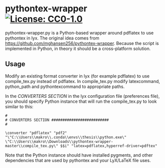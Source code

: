 pythontex-wrapper [![License: CC0-1.0](https://licensebuttons.net/l/zero/1.0/80x15.png)](http://creativecommons.org/publicdomain/zero/1.0/)
=================

pythontex-wrapper.py is a Python-based wrapper around pdflatex to use pythontex in lyx. The original idea comes from https://github.com/mghansen256/pythontex-wrapper. Because the script is implemented in Python, in theory it should be a cross-platform solution.

## Usage

Modify an existing format converter in lyx (for example pdflatex) to use compile_tex.py instead of pdflatex.
In compile_tex.py modify latexcommand, python_path and pythontexcommand to appropriate paths.


In the *CONVERTERS SECTION* in the lyx configuration file (preferences file), you should specify Python instance that will run the compile_tex.py to look similar to this:

    #
    # CONVERTERS SECTION ##########################
    #

    \converter "pdflatex" "pdf2" "\"C:\\Users\\makro\\.conda\\envs\\thesis\\python.exe\" \"C:\\Users\\makro\\Downloads\\pythontex-wrapper-master\\compile_tex.py\" $$i" "latex=pdflatex,hyperref-driver=pdftex"

Note that the Python instance should have installed pygments, and other dependencies that are used by pythontex and your LyX/LaTeX file uses.


